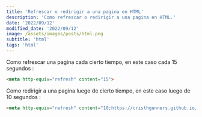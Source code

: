 ```yaml
---
title: 'Refrescar o redirigir a una pagina en HTML'
description: 'Como refrescar o redirigir a una pagina en HTML.'
date: '2022/09/12'
modified_date: '2022/09/12'
image: /assets/images/posts/html.png
subtitle: 'html'
tags: 'html'
---
```


Como refrescar una pagina cada cierto tiempo, en este caso cada 15 segundos :

```html
<meta http-equiv="refresh" content="15">
```

Como redirigir a una pagina luego de cierto tiempo, en este caso luego de 10 segundos :

```html
<meta http-equiv="refresh" content="10;https://cristhgunners.github.io/">
```
